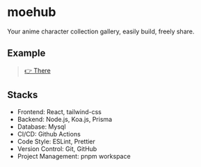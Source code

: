 # moehub

Your anime character collection gallery, easily build, freely share.

## Example

> [👉 There](https://hotaru.icu/moehub.html)

## Stacks

- Frontend: React, tailwind-css
- Backend: Node.js, Koa.js, Prisma
- Database: Mysql
- CI/CD: Github Actions
- Code Style: ESLint, Prettier
- Version Control: Git, GitHub
- Project Management: pnpm workspace

